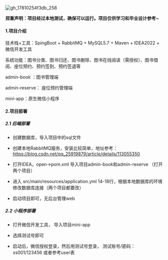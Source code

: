 ![gh_17810254f3db_258](https://github.com/user-attachments/assets/8b51baca-a8f5-4932-87b5-cf6d9fca4ec8)

**郑重声明：项目经过本地测试，确保可以运行。项目仅供学习和毕业设计参考~**

#### 1.项目介绍

技术栈+工具：SpingBoot + RabbitMQ + MySQL5.7 + Maven + IDEA2022 + 微信开发工具

系统功能：图书分类、图书归还、图书删除、图书在线阅读（需授权）、图书借阅、座位预约、预约签到、预约签退等

admin-book ：图书管理端

admin-reserve： 座位预约管理端

mini-app：原生微信小程序

#### 2.项目部署

##### 2.1 后端部署

- 创建数据库，导入项目中的sql文件

- 创建本地RabbitMQ服务，安装比较简单，地址参考：https://blog.csdn.net/qq_25919879/article/details/113055350

- 打开IDEA，open->pom.xml 导入项目admin-book和admin-reserve （打开两个项目）

- 进入 src/main/resources/application.yml 14-18行，根据本地数据库的环境修改数据库连接（两个项目都要改）

- 启动项目即可，无后台管理web

##### 2.2 小程序部署

- 打开微信开发工具， 导入项目mini-app

- 选择测试号即可

- 启动后，微信授权登录，然后用测试号登录， 测试账号/密码： xs001/123456  或者参考user表

